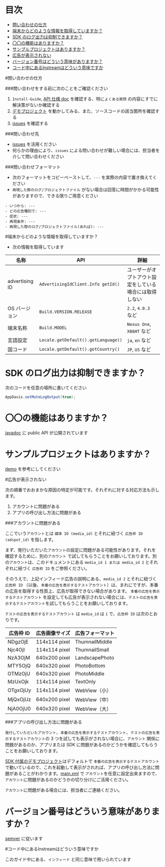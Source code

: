 # 目次

* [問い合わせの仕方](#howto)
* [端末からどのような情報を取得していますか？](#info)
* [SDK のログ出力は抑制できますか？](#log)
* [〇〇の機能はありますか？](#function)
* [サンプルプロジェクトはありますか？](#sample)
* [広告が表示されない](#not_found_ad)
* [バージョン番号はどういう意味がありますか？](#version)
* [コード中にあるInstreamはどういう意味ですか](#instream)

<a name="howto"></a>
#問い合わせの仕方

###問い合わせをする前に次のことをご確認ください

1. `Install-Guide`, [API 仕様 doc](http://mtburn.github.io/MTBurn-Android-SDK-Install-Guide/javadoc/latest/) を確認する、特に`よくある質問` の内容にすでに解決策がないか確認する
2. [デモプロジェクト](https://github.com/mtburn/MTBurn-Android-SDK-Install-Guide/tree/master/demo) を動かしてみる、また、ソースコードの該当箇所を確認する
3. [issues](https://github.com/mtburn/MTBurn-Android-SDK-Install-Guide/issues) を確認する

###問い合わせ先

- [issues](https://github.com/mtburn/MTBurn-Android-SDK-Install-Guide/issues) を活用ください
- 何らかの理由により、`issues` による問い合わせが難しい場合には、担当者を介して問い合わせください

###問い合わせフォーマット

- 次のフォーマットをコピーペーストして、`---` を実際の内容で置き換えてください
 - `再現した際のログ/プロジェクトファイル` がない場合は回答に時間がかかる可能性がありますので、できる限りご用意ください

```
- いつから: ---
- どの広告種別で: ---
- 症状: ---
- 再現条件: ---
- 再現した際のログ/プロジェクトファイル(あれば): ---
```

<a name="info"></a>
#端末からどのような情報を取得していますか？

- 次の情報を取得しています

| 名称 | API | 詳細 |
| --- | --- | --- |
| advertising ID | `AdvertisingIdClient.Info getId()` | ユーザーがオプトアウト設定をしている場合には取得しない |
| OS バージョン | `Build.VERSION.RELEASE` | `2.2`, `4.0.3 ` など |
| 端末名称 | `Build.MODEL` | `Nexus One`, `X06HT` など |
| 言語設定 | `Locale.getDefault().getLanguage()` | `ja`, `en` など |
| 国コード | `Locale.getDefault().getCountry()` | `JP`, `US` など |

<a name="log"></a>
# SDK のログ出力は抑制できますか？

次のコードを任意の場所に書いてください

```Java
AppDavis.setMuteLogOutput(true);
```

<a name="function"></a>
# 〇〇の機能はありますか？

[javadoc](http://mtburn.github.io/MTBurn-Android-SDK-Install-Guide/javadoc/latest/) に public API が公開されています

<a name="sample"></a>
# サンプルプロジェクトはありますか？
[demo](https://github.com/mtburn/MTBurn-Android-SDK-Install-Guide/tree/master/demo) を参考にしてください

<a name="not_found_ad"></a>
#広告が表示されない

次の順番でおおまかな原因の特定が可能です。それぞれに対する対応方法も示します。

1. アカウントに問題がある
2. アプリの呼び出し方法に問題がある

###アカウントに問題がある

ここでいう`アカウント`とは `媒体 ID (media_id)` とそれに紐づく `広告枠 ID (adspot_id)` を指します。

まず、発行いただいた`アカウント`の設定に問題がある可能性があります。それを確認するために、別の`アカウント` で試してもらうことをお願いしております。別の`アカウント`は、このドキュメントにある `media_id 1 または media_id 2` とそれぞれに紐づく `広告枠 ID` をご参照ください。

そのうえで、上記インフィード広告の説明にある、`media_id 2` とそれに紐づく`広告枠 ID` （以後、`本番の広告を表示するテストアカウント`）は、まれにですが、本番の広告を取得する性質上、広告が取得できない場合があります。
`本番の広告を表示するテストアカウント` を設定しても広告が表示されない場合には、`テストの広告を表示するテストアカウント`を試してもらうことをお願いしております。

`テストの広告を表示するテストアカウント` は `media_id` は `1` で、`広告枠 ID` は次のとおりです。

| 広告枠 ID | 広告画像サイズ | 広告フォーマット |
| --- | --- | --- |
| NDgzOjE | 114x114 pixel | ThumnailMiddle |
| Njc4OjI | 114x114 pixel | ThumnailSmall |
| NzA3OjM | 640x200 pixel | LandscapePhoto |
| MTY5OjQ | 640x320 pixel | PhotoBottom |
| OTMzOjU | 640x320 pixel | PhotoMiddle |
| MzUxOjk | 114x114 pixel | TextOnly |
| OTgxOjUy | 114x114 pixel | WebView（小） |
| MjQxOjUz | 640x200 pixel | WebView（中） |
| NjA0OjU0 | 640x320 pixel | WebView（大） |

###アプリの呼び出し方法に問題がある

`発行していただいたアカウント`、`本番の広告を表示するテストアカウント`、`テストの広告を表示するテストアカウント`の 3 つを試しても表示がされない場合に、`アカウント` 関係に問題があるのか、アプリまたは SDK に問題があるのかどうかを確認してもらうことをお願いしております。

[SDK 付属のデモプロジェクト](https://github.com/mtburn/MTBurn-Android-SDK-Install-Guide/tree/master/demo)はデフォルトで `本番の広告を表示するテストアカウント` で動いているので、これを起動して表示がされれば、アプリの呼び出し方法に問題があることがわかります。[main.xml](https://github.com/mtburn/MTBurn-Android-SDK-Install-Guide/blob/master/demo/res/values/main.xml#L18-L43) で `アカウント`を任意に設定出来ますので、`アカウント`に問題があるのかどうかの切り分けにご活用ください。

`アカウント`に問題がある場合には、担当者にご連絡ください。

<a name="version"></a>
# バージョン番号はどういう意味がありますか？

[semver](http://semver.org/) に従います

<a name="instream"></a>
#コード中にあるInstreamはどういう意味ですか

このガイド中にある、`インフィード` と同じ意味で用いられています
